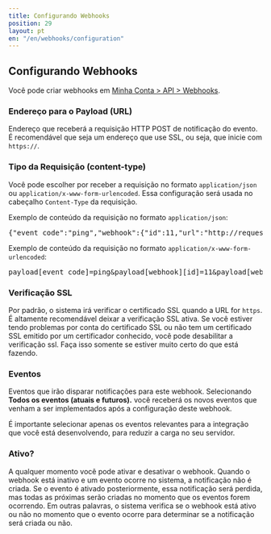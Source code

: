 ```yaml
---
title: Configurando Webhooks
position: 29
layout: pt
en: "/en/webhooks/configuration"
---
```


## Configurando Webhooks

Você pode criar webhooks em [Minha Conta > API > Webhooks](https://boletosimples.com.br/conta/api/webhooks).

### Endereço para o Payload (URL)

Endereço que receberá a requisição HTTP POST de notificação do evento. É recomendável que seja um endereço que use SSL, ou seja, que inicie com `https://`.

### Tipo da Requisição (content-type)

Você pode escolher por receber a requisição no formato `application/json` ou `application/x-www-form-urlencoded`. Essa configuração será usada no cabeçalho `Content-Type` da requisição.

Exemplo de conteúdo da requisição no formato `application/json`:

<pre class="json">
{"event_code":"ping","webhook":{"id":11,"url":"http://requestb.in/15a0nqn1"}}
</pre>

Exemplo de conteúdo da requisição no formato `application/x-www-form-urlencoded`:

<pre class="http">
payload[event_code]=ping&payload[webhook][id]=11&payload[webhook][url]=http://requestb.in/15a0nqn1
</pre>

### Verificação SSL

Por padrão, o sistema irá verificar o certificado SSL quando a URL for `https`. É altamente recomendável deixar a verificação SSL ativa. Se você estiver tendo problemas por conta do certificado SSL ou não tem um certificado SSL emitido por um certificador conhecido, você pode desabilitar a verificação ssl. Faça isso somente se estiver muito certo do que está fazendo.

### Eventos

Eventos que irão disparar notificações para este webhook. Selecionando **Todos os eventos (atuais e futuros).** você receberá os novos eventos que venham a ser implementados após a configuração deste webhook.

É importante selecionar apenas os eventos relevantes para a integração que você está desenvolvendo, para reduzir a carga no seu servidor.

### Ativo?

A qualquer momento você pode ativar e desativar o webhook. Quando o webhook está inativo e um evento ocorre no sistema, a notificação não é criada. Se o evento é ativado posteriormente, essa notificação será perdida, mas todas as próximas serão criadas no momento que os eventos forem ocorrendo. Em outras palavras, o sistema verifica se o webhook está ativo ou não no momento que o evento ocorre para determinar se a notificação será criada ou não.